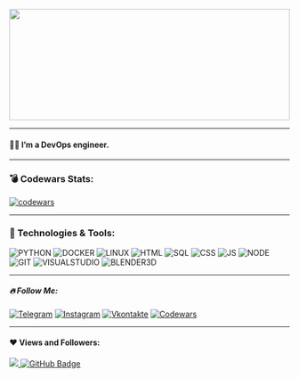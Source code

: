 <p align="center"><img src="img/Gif_Galaxia_en_el_Universo-.gif" width="100%" height="200" /></p>

---
#### 🙋‍♂️ I’m a DevOps engineer.
---
### :bomb: Codewars Stats:

[![codewars](https://www.codewars.com/users/Ko3uHaK/badges/large)](https://www.codewars.com/users/Ko3uHaK)


---


 ### <summary>🚀 Technologies & Tools:</summary>

![PYTHON](https://img.shields.io/badge/-PYTHON-540a89?style=flat&logo=PYTHON)
![DOCKER](https://img.shields.io/badge/-DOCKER-540a89?style=flat&logo=DOCKER)
![LINUX](https://img.shields.io/badge/-LINUX-540a89?style=flat&logo=LINUX)
![HTML](https://img.shields.io/badge/-HTML-540a89?style=flat&logo=HTML5)
![SQL](https://img.shields.io/badge/-MySQL-540a89?style=flat&logo=mySQL)
![CSS](https://img.shields.io/badge/-CSS-540a89?style=flat&logo=CSS3&logoColor=blue)
![JS](https://img.shields.io/badge/-JAVASCRIPT-540a89?style=flat&logo=JAVASCRIPT)
![NODE](https://img.shields.io/badge/-NODE.JS-540a89?style=flat&logo=NODE.JS&logoColor=GREEN)
![GIT](https://img.shields.io/badge/-GIT-540a89?style=flat&logo=GIT)
![VISUALSTUDIO](https://img.shields.io/badge/-VISUAL_STUDIO-540a89?style=flat&logo=VISUALSTUDIO&logoColor=violet)
![BLENDER3D](https://img.shields.io/badge/-BLENDER_3D-540a89?style=flat&logo=BLENDER)

---
##### 🔥 Follow Me:
[![Telegram](https://img.shields.io/badge/-Telegram-540a89?style=for-the-badge&logo=telegram&logoColor=27A0D9)](https://t.me/Daniil_Dev_30)
[![Instagram](https://img.shields.io/badge/-Instagram-540a89?style=for-the-badge&logo=instagram&logoColor=B4068E)](https://www.instagram.com/6ery_gomou)
[![Vkontakte](https://img.shields.io/badge/-Vkontakte-540a89?style=for-the-badge&logo=Vk&logoColor=4F7DB3)](https://vk.com/id174856652)
[![Codewars](https://img.shields.io/badge/-Codewars-540a89?style=for-the-badge&logo=Codewars&logoColor=red)](https://www.codewars.com/users/Ko3uHaK)

---
#### ❤ Views and Followers:
<a href="https://github.com/Meghna-DAS/github-profile-views-counter">
    <img src="https://komarev.com/ghpvc/?username=Ko3uHaK&color=blueviolet">
</a>
<a href="https://github.com/Ko3uHaK?tab=followers"><img src="https://img.shields.io/github/followers/Ko3uHaK?label=Followers&style=social" alt="GitHub Badge"></a>